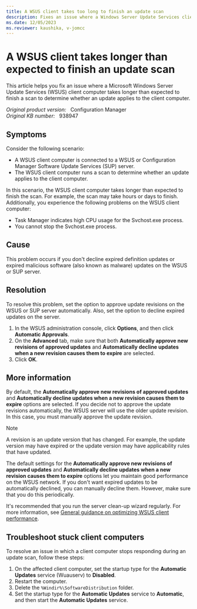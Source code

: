 ```yaml
---
title: A WSUS client takes too long to finish an update scan
description: Fixes an issue where a Windows Server Update Services client computer takes longer than expected to finish a scan to determine whether an update applies to the client computer.
ms.date: 12/05/2023
ms.reviewer: kaushika, v-jomcc
---
```

# A WSUS client takes longer than expected to finish an update scan

This article helps you fix an issue where a Microsoft Windows Server Update Services (WSUS) client computer takes longer than expected to finish a scan to determine whether an update applies to the client computer.

_Original product version:_ &nbsp; Configuration Manager  
_Original KB number:_ &nbsp; 938947

## Symptoms

Consider the following scenario:

- A WSUS client computer is connected to a WSUS or Configuration Manager Software Update Services (SUP) server.
- The WSUS client computer runs a scan to determine whether an update applies to the client computer.

In this scenario, the WSUS client computer takes longer than expected to finish the scan. For example, the scan may take hours or days to finish. Additionally, you experience the following problems on the WSUS client computer:

- Task Manager indicates high CPU usage for the Svchost.exe process.
- You cannot stop the Svchost.exe process.

## Cause

This problem occurs if you don't decline expired definition updates or expired malicious software (also known as malware) updates on the WSUS or SUP server.

## Resolution

To resolve this problem, set the option to approve update revisions on the WSUS or SUP server automatically. Also, set the option to decline expired updates on the server.

1. In the WSUS administration console, click **Options**, and then click **Automatic Approvals**.
1. On the **Advanced** tab, make sure that both **Automatically approve new revisions of approved updates** and **Automatically decline updates when a new revision causes them to expire** are selected.
1. Click **OK**.

## More information

By default, the **Automatically approve new revisions of approved updates** and **Automatically decline updates when a new revision causes them to expire** options are selected. If you decide not to approve the update revisions automatically, the WSUS server will use the older update revision. In this case, you must manually approve the update revision.

> [!NOTE]
> A revision is an update version that has changed. For example, the update version may have expired or the update version may have applicability rules that have updated.

The default settings for the **Automatically approve new revisions of approved updates** and **Automatically decline updates when a new revision causes them to expire** options let you maintain good performance on the WSUS network. If you don't want expired updates to be automatically declined, you can manually decline them. However, make sure that you do this periodically.

It's recommended that you run the server clean-up wizard regularly. For more information, see [General guidance on optimizing WSUS client performance](optimize-wsus-client-performance.md).

## Troubleshoot stuck client computers

To resolve an issue in which a client computer stops responding during an update scan, follow these steps:

1. On the affected client computer, set the startup type for the **Automatic Updates** service (Wuauserv) to **Disabled**.
2. Restart the computer.
3. Delete the `%Windir%\SoftwareDistribution` folder.
4. Set the startup type for the **Automatic Updates** service to **Automatic**, and then start the **Automatic Updates** service.

